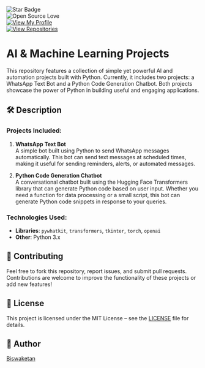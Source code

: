 ![Star Badge](https://img.shields.io/static/v1?label=%F0%9F%8C%9F&message=If%20Useful&style=flat&color=BC4E99)  
![Open Source Love](https://badges.frapsoft.com/os/v1/open-source.svg?v=103)  
[![View My Profile](https://img.shields.io/badge/View-My_Profile-green?logo=GitHub)](https://github.com/neonite2217)  
[![View Repositories](https://img.shields.io/badge/View-My_Repositories-blue?logo=GitHub)](https://github.com/neonite2217?tab=repositories)

# AI & Machine Learning Projects

This repository features a collection of simple yet powerful AI and automation projects built with Python. Currently, it includes two projects: a WhatsApp Text Bot and a Python Code Generation Chatbot. Both projects showcase the power of Python in building useful and engaging applications.

## 🛠️ Description

### Projects Included:

1. **WhatsApp Text Bot**  
   A simple bot built using Python to send WhatsApp messages automatically. This bot can send text messages at scheduled times, making it useful for sending reminders, alerts, or automated messages.

2. **Python Code Generation Chatbot**  
   A conversational chatbot built using the Hugging Face Transformers library that can generate Python code based on user input. Whether you need a function for data processing or a small script, this bot can generate Python code snippets in response to your queries.

### Technologies Used:
- **Libraries**: `pywhatkit`, `transformers`, `tkinter`, `torch`, `openai`
- **Other**: Python 3.x

## 🚀 Contributing

Feel free to fork this repository, report issues, and submit pull requests. Contributions are welcome to improve the functionality of these projects or add new features!

## 📄 License
This project is licensed under the MIT License – see the [LICENSE](LICENSE) file for details.

## 🤖 Author
[Biswaketan](https://github.com/neonite2217/)
